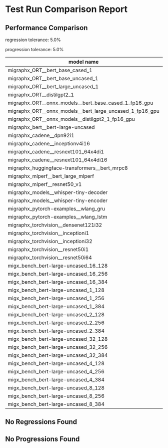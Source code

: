 # Test Run Comparison Report

## Performance Comparison

regression tolerance: 5.0%

progression tolerance: 5.0%

|model name|exit_status|analysis|old_time_ms|new_time_ms|change_ms|percent_change|
|---|---|---|---|---|---|---|
|migraphx_ORT__bert_base_cased_1|PASS|progression|94.591|86.9859|-7.6051|-8.04%|
|migraphx_ORT__bert_base_uncased_1|PASS|regression|99.1618|111.4118|12.25|12.35%|
|migraphx_ORT__bert_large_uncased_1|PASS|progression|307.5093|255.9107|-51.5986|-16.78%|
|migraphx_ORT__distilgpt2_1|PASS|regression|31.2634|39.784|8.5206|27.25%|
|migraphx_ORT__onnx_models__bert_base_cased_1_fp16_gpu|Numerics|within tol|90.8611|88.9209|-1.9401|-2.14%|
|migraphx_ORT__onnx_models__bert_large_uncased_1_fp16_gpu|Numerics|regression|255.5002|411.1309|155.6308|60.91%|
|migraphx_ORT__onnx_models__distilgpt2_1_fp16_gpu|Numerics|within tol|41.2648|43.2856|2.0208|4.9%|
|migraphx_bert__bert-large-uncased|PASS|regression|376.7673|562.0908|185.3235|49.19%|
|migraphx_cadene__dpn92i1|PASS|progression|180.7198|166.7437|-13.9761|-7.73%|
|migraphx_cadene__inceptionv4i16|PASS|within tol|5298.7747|5334.0722|35.2974|0.67%|
|migraphx_cadene__resnext101_64x4di1|PASS|within tol|325.1031|323.2283|-1.8748|-0.58%|
|migraphx_cadene__resnext101_64x4di16|PASS|within tol|5169.2461|5172.0243|2.7783|0.05%|
|migraphx_huggingface-transformers__bert_mrpc8|PASS|within tol|379.2727|375.708|-3.5647|-0.94%|
|migraphx_mlperf__bert_large_mlperf|Numerics|regression|419.9236|482.0326|62.1089|14.79%|
|migraphx_mlperf__resnet50_v1|PASS|within tol|92.1754|93.2712|1.0957|1.19%|
|migraphx_models__whisper-tiny-decoder|PASS|within tol|32.1896|31.2626|-0.927|-2.88%|
|migraphx_models__whisper-tiny-encoder|Numerics|regression|180.4443|195.6759|15.2316|8.44%|
|migraphx_pytorch-examples__wlang_gru|PASS|within tol|78.9201|81.6861|2.7659|3.5%|
|migraphx_pytorch-examples__wlang_lstm|PASS|within tol|44.7953|46.7298|1.9345|4.32%|
|migraphx_torchvision__densenet121i32|PASS|regression|1571.2533|1683.3049|112.0516|7.13%|
|migraphx_torchvision__inceptioni1|PASS|within tol|200.9115|194.9449|-5.9666|-2.97%|
|migraphx_torchvision__inceptioni32|PASS|within tol|5393.3811|5420.4419|27.0608|0.5%|
|migraphx_torchvision__resnet50i1|PASS|regression|85.0429|90.4322|5.3893|6.34%|
|migraphx_torchvision__resnet50i64|PASS|within tol|5158.7965|5045.7177|-113.0788|-2.19%|
|migx_bench_bert-large-uncased_16_128|PASS|within tol|2621.6992|2584.914|-36.7852|-1.4%|
|migx_bench_bert-large-uncased_16_256|PASS|within tol|4152.8231|4292.3684|139.5453|3.36%|
|migx_bench_bert-large-uncased_16_384|Numerics|within tol|6013.1026|5773.9899|-239.1127|-3.98%|
|migx_bench_bert-large-uncased_1_128|PASS|within tol|157.8816|156.6176|-1.264|-0.8%|
|migx_bench_bert-large-uncased_1_256|PASS|within tol|268.2074|263.3612|-4.8462|-1.81%|
|migx_bench_bert-large-uncased_1_384|PASS|within tol|391.8161|380.8744|-10.9416|-2.79%|
|migx_bench_bert-large-uncased_2_128|PASS|within tol|388.2297|387.9495|-0.2801|-0.07%|
|migx_bench_bert-large-uncased_2_256|PASS|within tol|582.4516|583.6216|1.17|0.2%|
|migx_bench_bert-large-uncased_2_384|PASS|within tol|868.6022|881.1548|12.5526|1.45%|
|migx_bench_bert-large-uncased_32_128|PASS|within tol|5299.6859|5095.3965|-204.2894|-3.85%|
|migx_bench_bert-large-uncased_32_256|PASS|within tol|8065.2761|8071.408|6.1319|0.08%|
|migx_bench_bert-large-uncased_32_384|Numerics|within tol|11359.361|11212.8186|-146.5424|-1.29%|
|migx_bench_bert-large-uncased_4_128|PASS|within tol|711.9372|696.8227|-15.1145|-2.12%|
|migx_bench_bert-large-uncased_4_256|PASS|within tol|1079.8959|1073.9302|-5.9657|-0.55%|
|migx_bench_bert-large-uncased_4_384|PASS|progression|1636.9526|1553.41|-83.5426|-5.1%|
|migx_bench_bert-large-uncased_8_128|PASS|within tol|1317.8031|1303.8075|-13.9956|-1.06%|
|migx_bench_bert-large-uncased_8_256|PASS|within tol|2077.0844|2096.0584|18.974|0.91%|
|migx_bench_bert-large-uncased_8_384|PASS|within tol|2850.3582|2901.1065|50.7483|1.78%|

## No Regressions Found

## No Progressions Found

